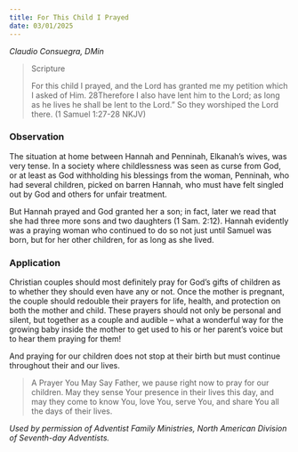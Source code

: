 ```yaml
---
title: For This Child I Prayed
date: 03/01/2025
---
```


_Claudio Consuegra, DMin_

> <p>Scripture</p>
> For this child I prayed, and the Lord has granted me my petition which I asked of Him. 28Therefore I also have lent him to the Lord; as long as he lives he shall be lent to the Lord.” So they worshiped the Lord there. (1 Samuel 1:27-28 NKJV)

### Observation

The situation at home between Hannah and Penninah, Elkanah’s wives, was very tense. In a society where childlessness was seen as curse from God, or at least as God withholding his blessings from the woman, Penninah, who had several children, picked on barren Hannah, who must have felt singled out by God and others for unfair treatment.

But Hannah prayed and God granted her a son; in fact, later we read that she had three more sons and two daughters (1 Sam. 2:12). Hannah evidently was a praying woman who continued to do so not just until Samuel was born, but for her other children, for as long as she lived.

### Application

Christian couples should most definitely pray for God’s gifts of children as to whether they should even have any or not. Once the mother is pregnant, the couple should redouble their prayers for life, health, and protection on both the mother and child. These prayers should not only be personal and silent, but together as a couple and audible – what a wonderful way for the growing baby inside the mother to get used to his or her parent’s voice but to hear them praying for them!

And praying for our children does not stop at their birth but must continue throughout their and our lives.

> <callout>A Prayer You May Say</callout>
> Father, we pause right now to pray for our children. May they sense Your presence in their lives this day, and may they come to know You, love You, serve You, and share You all the days of their lives.

_Used by permission of Adventist Family Ministries, North American Division of Seventh-day Adventists._